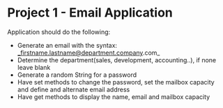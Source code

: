 # Project 1 - Email Application

Application should do the following:
* Generate an email with the syntax: _firstname.lastname@department.company.com_
* Determine the department(sales, development, accounting..), if none leave blank
* Generate a random String for a password
* Have set methods to change the password, set the mailbox capacity and define and alternate email address
* Have get methods to display the name, email and mailbox capacity